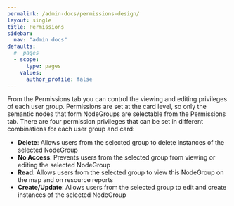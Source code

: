 ```yaml
---
permalink: /admin-docs/permissions-design/
layout: single
title: Permissions
sidebar:
  nav: "admin docs"
defaults:
  # _pages
  - scope:
      type: pages
    values:
      author_profile: false
---
```

From the Permissions tab you can control the viewing and editing privileges of each user group. Permissions are set at the card level, so only the semantic nodes that form NodeGroups are selectable from the Permissions tab.
There are four permission privileges that can be set in different combinations for each user group and card:
- **Delete**: Allows users from the selected group to delete instances of the selected NodeGroup
- **No Access**: Prevents users from the selected group from viewing or editing the selected NodeGroup
- **Read**: Allows users from the selected group to view this NodeGroup on the map and on resource reports
- **Create/Update**: Allows users from the selected group to edit and create instances of the selected NodeGroup
